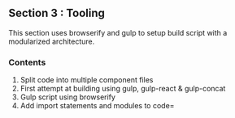 ## Section 3 : Tooling

This section uses browserify and gulp to setup build script with a
modularized architecture.

### Contents

1. Split code into multiple component files
2. First attempt at building using gulp, gulp-react & gulp-concat
3. Gulp script using browserify
4. Add import statements and modules to code=
